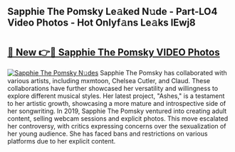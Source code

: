 ## Sapphie The Pomsky Le𝚊ked N𝚞de - Part-LO4 Video Photos - Hot Onlyf𝚊ns Le𝚊ks lEwj8

# <h2><a href="http://ab20065.deff.icu/?id=Sapphie+The+Pomsky">🔗 New 👉🔴 Sapphie The Pomsky VIDEO Photos</a></h2>

[![Sapphie The Pomsky N𝚞des](https://i.imgur.com/rIISA9y.gif)](http://ab20065.deff.icu/?id=Sapphie+The+Pomsky)
Sapphie The Pomsky has collaborated with various artists, including mxmtoon, Chelsea Cutler, and Claud. These collaborations have further showcased her versatility and willingness to explore different musical styles. Her latest project, "Ashes," is a testament to her artistic growth, showcasing a more mature and introspective side of her songwriting. In 2019, Sapphie The Pomsky ventured into creating adult content, selling webcam sessions and explicit photos. This move escalated her controversy, with critics expressing concerns over the sexualization of her young audience. She has faced bans and restrictions on various platforms due to her explicit content.
